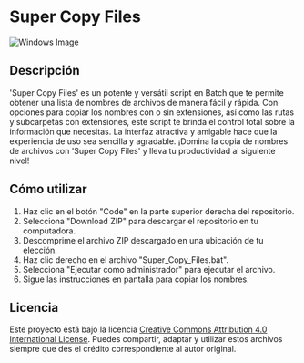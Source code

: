 # Super Copy Files

![Windows Image](path/to/your/image.png)

## Descripción
'Super Copy Files' es un potente y versátil script en Batch que te permite obtener una lista de nombres de archivos de manera fácil y rápida. Con opciones para copiar los nombres con o sin extensiones, así como las rutas y subcarpetas con extensiones, este script te brinda el control total sobre la información que necesitas. La interfaz atractiva y amigable hace que la experiencia de uso sea sencilla y agradable. ¡Domina la copia de nombres de archivos con 'Super Copy Files' y lleva tu productividad al siguiente nivel!

## Cómo utilizar
1. Haz clic en el botón "Code" en la parte superior derecha del repositorio.
2. Selecciona "Download ZIP" para descargar el repositorio en tu computadora.
3. Descomprime el archivo ZIP descargado en una ubicación de tu elección.
4. Haz clic derecho en el archivo "Super_Copy_Files.bat".
5. Selecciona "Ejecutar como administrador" para ejecutar el archivo.
6. Sigue las instrucciones en pantalla para copiar los nombres.

## Licencia
Este proyecto está bajo la licencia [Creative Commons Attribution 4.0 International License](https://creativecommons.org/licenses/by/4.0/). Puedes compartir, adaptar y utilizar estos archivos siempre que des el crédito correspondiente al autor original.
